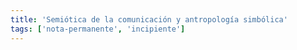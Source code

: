 ```yaml
---
title: 'Semiótica de la comunicación y antropología simbólica'
tags: ['nota-permanente', 'incipiente']
---
```

